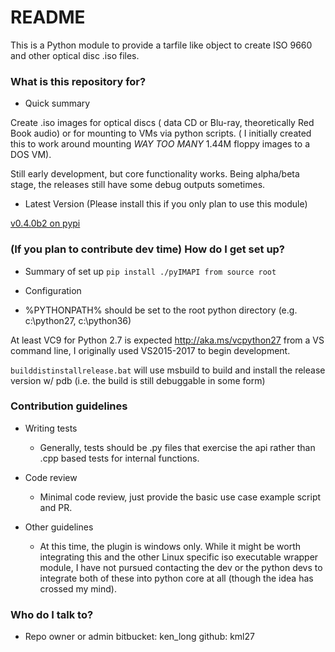 # README #

This is a Python module to provide a tarfile like object to create ISO 9660 and other optical disc .iso files.

### What is this repository for? ###

* Quick summary

Create .iso images for optical discs ( data CD or Blu-ray, theoretically Red Book audio) or for mounting to VMs via python scripts. ( I initially created this to work around mounting *WAY TOO MANY* 1.44M floppy images to a DOS VM).

Still early development, but core functionality works. Being alpha/beta stage, the releases still have some debug outputs sometimes. 

* Latest Version (Please install this if you only plan to use this module)

[v0.4.0b2 on pypi](https://pypi.org/project/pyIMAPI/)

### (If you plan to contribute dev time) How do I get set up? ###

* Summary of set up
`pip install ./pyIMAPI from source root`

* Configuration
* %PYTHONPATH% should be set to the root python directory (e.g. c:\python27, c:\python36)   

At least VC9 for Python 2.7 is expected http://aka.ms/vcpython27 from a VS command line, I originally used VS2015-2017 to begin development.

`builddistinstallrelease.bat` will use msbuild to build and install the release version w/ pdb (i.e. the build is still debuggable in some form)  

### Contribution guidelines ###

* Writing tests
  * Generally, tests should be .py files that exercise the api rather than .cpp based tests for internal functions. 

* Code review
  * Minimal code review, just provide the basic use case example script and PR.
  
* Other guidelines
  * At this time, the plugin is windows only. While it might be worth integrating this and the other Linux specific iso executable wrapper module, I have not pursued contacting the dev or the python devs to integrate both of these into python core at all (though the idea has crossed my mind).

### Who do I talk to? ###

* Repo owner or admin
bitbucket: ken_long
github: kml27
